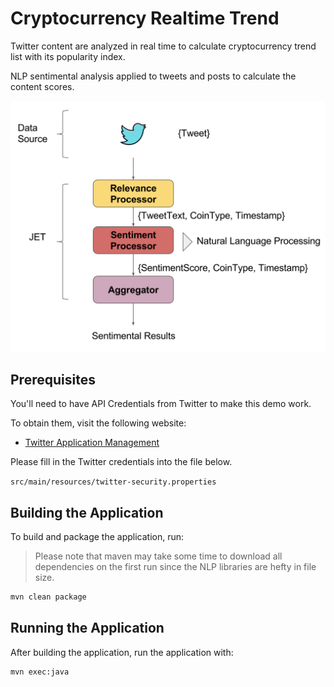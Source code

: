 # Cryptocurrency Realtime Trend
Twitter content are analyzed in real time to calculate cryptocurrency
trend list with its popularity index.

NLP sentimental analysis applied to tweets and posts to calculate the content scores.  

![](./diagram.png)

## Prerequisites

You'll need to have API Credentials from Twitter to make this demo work.

To obtain them, visit the following website:
- [Twitter Application Management](http://apps.twitter.com/)

Please fill in the Twitter credentials into the file below.

`src/main/resources/twitter-security.properties`


## Building the Application

To build and package the application, run:

>Please note that maven may take some time to download all dependencies on the first run since the NLP libraries are hefty in file size.

```bash
mvn clean package
```

## Running the Application

After building the application, run the application with: 

```bash
mvn exec:java
```
